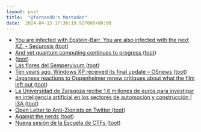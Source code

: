 ```yaml
---
layout: post
title:  "@fernand0's Mastodon"
date:  2024-04-13 17:36:19.927000+00:00
---
```

*  [You are infected with Epstein-Barr. You are also infected with the next XZ. - Securosis ](https://securosis.com/blog/you-are-infected-with-epstein-barr-you-are-also-infected-with-the-next-xz) ([toot](https://mastodon.social/@fernand0/112265119657229877))
*  [And yet quantum computing continues to progress ](https://scottaaronson.blog/?p=791) ([toot](https://mastodon.social/@fernand0/112264793672684987))
*  [ ](https://youtu.be/cv-0mmVnxPA) ([toot](https://mastodon.social/@fernand0/112264786406334959))
*  [Las flores del Sempervivum ](https://www.flickr.com/photos/fernand0/53623759537) ([toot](https://mastodon.social/@fernand0/112264608867233153))
*  [Ten years ago, Windows XP received its final update  –  OSnews ](https://www.osnews.com/story/139212/ten-years-ago-windows-xp-received-its-final-update) ([toot](https://mastodon.social/@fernand0/112264422666272623))
*  [Japanese reactions to Oppenheimer renew critiques about what the film left out ](https://www.vox.com/culture/24118314/oppenheimer-japan-premiere-christopher-nolan-hiroshima-nagasak) ([toot](https://mastodon.social/@fernand0/112263716220989645))
*  [La Universidad de Zaragoza recibe 1,6 millones de euros para investigar en inteligencia artificial en los sectores de automoción y construcción \|  I3A   ](https://i3a.unizar.es/es/noticias/la-universidad-de-zaragoza-recibe-16-millones-de-euros-para-investigar-en-inteligencia) ([toot](https://mastodon.social/@fernand0/112263456453379590))
*  [Open Letter to Anti-Zionists on Twitter ](https://scottaaronson.blog/?p=784) ([toot](https://mastodon.social/@fernand0/112263277427461846))
*  [Against the nerds ](https://scottlocklin.wordpress.com/2024/03/28/against-the-nerds) ([toot](https://mastodon.social/@fernand0/112262948295883772))
*  [Nueva sesión de la Escuela de CTFs ](http://www.unizar.es/actualidad/vernoticia_ng.php?id=8211) ([toot](https://mastodon.social/@fernand0/112261278933432658))
